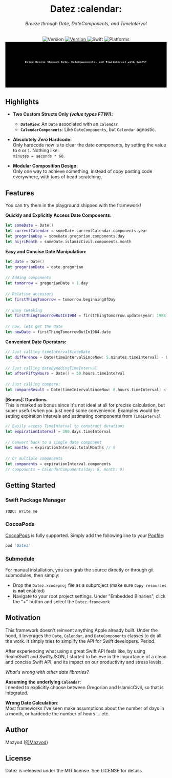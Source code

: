 
<h1 align="center">
  Datez :calendar:
<h6 align="center">
  Breeze through Date, DateComponents, and TimeInterval
</h6>
</h1>

<p align="center">
  <img alt="Version" src="https://img.shields.io/badge/version-4.0.0-blue.svg" />
  <a alt="Github CI" href="https://github.com/SwiftKitz/Datez/actions">
    <img alt="Version" src="https://github.com/SwiftKitz/Datez/workflows/Swift/badge.svg" />
  </a>
  <img alt="Swift" src="https://img.shields.io/badge/swift-5.2-orange.svg" />
  <img alt="Platforms" src="https://img.shields.io/badge/platform-ios%20%7C%20osx%20%7C%20watchos%20%7C%20tvos-lightgrey.svg" />
  <img src="resources/Demo.gif">
</p>

## Highlights

+ __Two Custom Structs Only _(value types FTW!)_:__
  - __`DateView`__: An `Date` associated with an `Calendar`
  - __`CalendarComponents`__: Like `DateComponents`, but `Calendar` agnostic.

+ __Absolutely _Zero_ Hardcode:__<br />
Only hardcode now is to clear the date components, by setting the value to `0` or `1`. Nothing like:<br />
`minutes = seconds * 60`.

+ __Modular Composition Design:__<br />
Only one way to achieve something, instead of copy pasting code everywhere, with tons of head scratching.

## Features

You can try them in the playground shipped with the framework!

__Quickly and Explicitly Access Date Components:__

```swift
let someDate = Date()
let currentCalendar = someDate.currentCalendar.components.year
let gregorianDay = someDate.gregorian.components.day
let hijriMonth = someDate.islamicCivil.components.month
```

__Easy and Concise Date Manipulation:__

```swift
let date = Date()
let gregorianDate = date.gregorian

// Adding components
let tomorrow = gregorianDate + 1.day

// Relative accessors
let firstThingTomorrow = tomorrow.beginningOfDay

// Easy tweaking
let firstThingTomorrowButIn1984 = firstThingTomorrow.update(year: 1984)

// now, lets get the date
let newDate = firstThingTomorrowButIn1984.date
```

__Convenient Date Operators:__

```swift
// Just calling timeIntervalSinceDate
let difference = Date(timeIntervalSinceNow: 5.minutes.timeInterval) - Date()

// Just calling dateByAddingTimeInterval
let afterFiftyHours = Date() + 50.hours.timeInterval

// Just calling compare:
let compareResult = Date(timeIntervalSinceNow: 8.hours.timeInterval) < Date()
```

__[Bonus]: Durations__<br />
This is marked as bonus since it's not ideal at all for precise calculation, but super useful when you just need some convenience. Examples would be setting expiration intervals and estimating components from `TimeInterval`

```swift
// Easily access TimeInterval to construct durations
let expirationInterval = 300.days.timeInterval

// Convert back to a single date component
let months = expirationInterval.totalMonths // 9

// Or multiple components
let components = expirationInterval.components
// components ≈ CalendarComponents(day: 6, month: 9)
```

## Getting Started

### Swift Package Manager

```
TODO: Write me
```

### CocoaPods

[CocoaPods][cocoapods-link] is fully supported. Simply add the following line to your [Podfile][podfile-docs]:

```ruby
pod 'Datez'
```

### Submodule

For manual installation, you can grab the source directly or through git submodules, then simply:

+ Drop the `Datez.xcodeproj` file as a subproject (make sure `Copy resources` is __not__ enabled)
+ Navigate to your root project settings. Under "Embedded Binaries", click the "+" button and select the `Datez.framework`

## Motivation

This framework doesn't reinvent anything Apple already built. Under the hood, it leverages the `Date`, `Calendar`, and `DateComponents` classes to do all the work. It simply tries to simplify the API for Swift developers. Period.

After experiencing what using a great Swift API feels like, by using RealmSwift and SwiftyJSON, I started to believe in the importance of a clean and concise Swift API, and its impact on our productivity and stress levels.

_What's wrong with other date libraries?_

__Assuming the underlying `Calendar`__:<br />
I needed to explicitly choose between Gregorian and IslamicCivil, so that is integrated.

__Wrong Date Calculation__:<br />
Most frameworks I've seen make assumptions about the number of days in a month, or hardcode the number of hours ... etc.

## Author

Mazyod ([@Mazyod](http://twitter.com/mazyod))

## License

Datez is released under the MIT license. See LICENSE for details.


[carthage-link]: https://github.com/Carthage/Carthage
[cartfile-docs]: https://github.com/Carthage/Carthage/blob/master/Documentation/Artifacts.md#cartfile
[cocoapods-link]: https://cocoapods.org/
[podfile-docs]: https://guides.cocoapods.org/syntax/podfile.html
